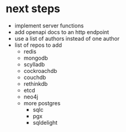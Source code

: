 # next steps
- implement server functions
- add openapi docs to an http endpoint
- use a list of authors instead of one author
- list of repos to add
    * redis
    * mongodb
    * scylladb
    * cockroachdb
    * couchdb
    * rethinkdb
    * etcd
    * neo4j
    * more postgres
        - sqlc
        - pgx
        - sqldelight
